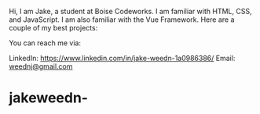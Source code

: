 
Hi, I am Jake, a student at Boise Codeworks. I am familiar with HTML, CSS, and JavaScript. I am also familiar with the Vue Framework. Here are a couple of my best projects:

You can reach me via:
  
  LinkedIn: https://www.linkedin.com/in/jake-weedn-1a0986386/
  Email: weednj@gmail.com 



# jakeweedn-
